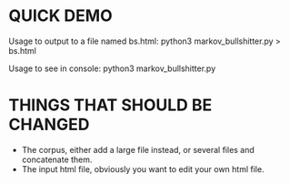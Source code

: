 # QUICK DEMO
Usage to output to a file named bs.html:
python3 markov_bullshitter.py > bs.html

Usage to see in console:
python3 markov_bullshitter.py

# THINGS THAT SHOULD BE CHANGED
- The corpus, either add a large file instead, or several files and concatenate them.
- The input html file, obviously you want to edit your own html file.